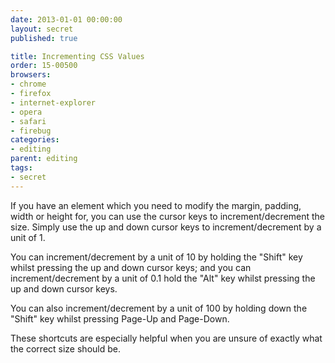 ```yaml
---
date: 2013-01-01 00:00:00
layout: secret
published: true

title: Incrementing CSS Values
order: 15-00500
browsers:
- chrome
- firefox
- internet-explorer
- opera
- safari
- firebug
categories:
- editing
parent: editing
tags:
- secret
---
```


<p>If you have an element which you need to modify the margin, padding, width or height for, you can use the cursor keys to increment/decrement the size. Simply use the up and down cursor keys to increment/decrement by a unit of 1.</p>

<p class="firebug chrome firefox safari">You can increment/decrement by a unit of 10 by holding the "Shift" key whilst pressing the up and down cursor keys; and you can increment/decrement by a unit of 0.1 hold the "Alt" key whilst pressing the up and down cursor keys.</p>

<p class="firebug chrome firefox safari">You can also increment/decrement by a unit of 100 by holding down the "Shift" key whilst pressing Page-Up and Page-Down.</p>

<p>These shortcuts are especially helpful when you are unsure of exactly what the correct size should be.</p>


